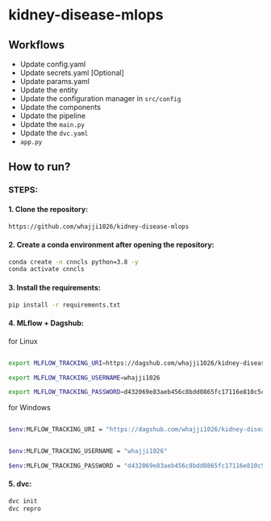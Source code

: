 # kidney-disease-mlops

## Workflows

- Update config.yaml
- Update secrets.yaml [Optional]
- Update params.yaml
- Update the entity
- Update the configuration manager in `src/config`
- Update the components
- Update the pipeline
- Update the `main.py`
- Update the `dvc.yaml`
- `app.py`

## How to run?

### STEPS:

#### 1. Clone the repository:
```bash
https://github.com/whajji1026/kidney-disease-mlops
```

#### 2. Create a conda environment after opening the repository:
```bash
conda create -n cnncls python=3.8 -y 
conda activate cnncls 
```


#### 3. Install the requirements:
```bash
pip install -r requirements.txt
```
#### 4. MLflow + Dagshub:
for Linux
```bash

export MLFLOW_TRACKING_URI=https://dagshub.com/whajji1026/kidney-disease-mlops.mlflow

export MLFLOW_TRACKING_USERNAME=whajji1026 

export MLFLOW_TRACKING_PASSWORD=d432069e83aeb456c8bdd0865fc17116e810c5c2

```
for Windows

```bash

$env:MLFLOW_TRACKING_URI = "https://dagshub.com/whajji1026/kidney-disease-mlops.mlflow"


$env:MLFLOW_TRACKING_USERNAME = "whajji1026"

$env:MLFLOW_TRACKING_PASSWORD = "d432069e83aeb456c8bdd0865fc17116e810c5c2"

```

#### 5. dvc:
```bash
dvc init
dvc repro

```


